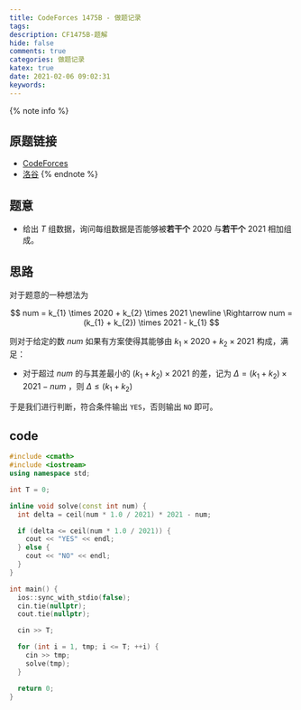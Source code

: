 ```yaml
---
title: CodeForces 1475B - 做题记录
tags:
description: CF1475B-题解
hide: false
comments: true
categories: 做题记录
katex: true
date: 2021-02-06 09:02:31
keywords:
---
```



{% note info %}
## 原题链接
* [CodeForces](http://codeforces.com/problemset/problem/1475/B)
* [洛谷](https://www.luogu.com.cn/problem/CF1475B)
{% endnote %}

## 题意

* 给出 $T$ 组数据，询问每组数据是否能够被**若干个** $2020$ 与**若干个** $2021$ 相加组成。

## 思路

对于题意的一种想法为

$$
num = k_{1} \times 2020 + k_{2} \times 2021 \newline
\Rightarrow num = (k_{1} + k_{2}) \times 2021 - k_{1}
$$

则对于给定的数 $num$ 如果有方案使得其能够由 $k_{1} \times 2020 + k_{2} \times 2021$ 构成，满足：

* 对于超过 $num$ 的与其差最小的 $(k_{1} + k_{2}) \times 2021$ 的差，记为 $\Delta = (k_{1} + k_{2}) \times 2021 - num$ ，则 $\Delta \leq (k_{1} + k_{2})$

于是我们进行判断，符合条件输出 `YES`，否则输出 `NO` 即可。



## code

```cpp
#include <cmath>
#include <iostream>
using namespace std;

int T = 0;

inline void solve(const int num) {
  int delta = ceil(num * 1.0 / 2021) * 2021 - num;

  if (delta <= ceil(num * 1.0 / 2021)) {
    cout << "YES" << endl;
  } else {
    cout << "NO" << endl;
  }
}

int main() {
  ios::sync_with_stdio(false);
  cin.tie(nullptr);
  cout.tie(nullptr);

  cin >> T;

  for (int i = 1, tmp; i <= T; ++i) {
    cin >> tmp;
    solve(tmp);
  }

  return 0;
}
```
